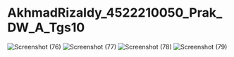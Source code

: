 # AkhmadRizaldy_4522210050_Prak_DW_A_Tgs10
![Screenshot (76)](https://github.com/akhmadrizaldy74/AkhmadRizaldy_4522210050_Prak_DW_A_Tgs10/assets/145973003/4408aa97-22bf-431a-b990-83df8bdc353a)
![Screenshot (77)](https://github.com/akhmadrizaldy74/AkhmadRizaldy_4522210050_Prak_DW_A_Tgs10/assets/145973003/f13f7d2c-1643-4cbc-82f2-a87fc0454569)
![Screenshot (78)](https://github.com/akhmadrizaldy74/AkhmadRizaldy_4522210050_Prak_DW_A_Tgs10/assets/145973003/b394c9fa-efb2-4ecf-890d-00d412dd68e5)
![Screenshot (79)](https://github.com/akhmadrizaldy74/AkhmadRizaldy_4522210050_Prak_DW_A_Tgs10/assets/145973003/f60dbe4e-52dd-43e7-a157-7bbd6b5b43d3)
